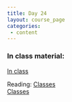 ```yaml
---
title: Day 24
layout: course_page
categories:
 - content
---
```


### In class material: 
[In class](https://nbviewer.jupyter.org/urls/rachelss.github.io/BigDataAnalysis18/objects.ipynb)


Reading:
[Classes](http://openbookproject.net/thinkcs/python/english3e/classes_and_objects_I.html)  
[Classes](https://jeffknupp.com/blog/2014/06/18/improve-your-python-python-classes-and-object-oriented-programming/)
